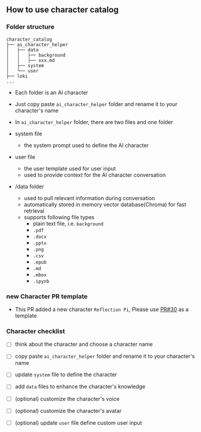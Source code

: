 How to use character catalog
---


### Folder structure
```
character_catalog
├── ai_character_helper
│   ├── data
│   │   ├── background
│   │   ├── xxx.md
│   ├── system
│   └── user
├── loki
...
```
- Each folder is an AI character
- Just copy paste `ai_character_helper` folder and rename it to your character's name
- In `ai_character_helper` folder, there are two files and one folder

- system file
    - the system prompt used to define the AI character
- user file
    - the user template used for user input
    - used to provide context for the AI character conversation
- /data folder
    - used to pull relevant information during conversation
    - automatically stored in memory vector database(Chroma) for fast retrieval
    - supports following file types
        - plain text file, i.e. `background`
        - `.pdf`
        - `.docx`
        - `.pptx`
        - `.png`
        - `.csv`
        - `.epub`
        - `.md`
        - `.mbox`
        - `.ipynb`

### new Character PR template

- This PR added a new character `Reflection Pi`, Please use [PR#30](https://github.com/Shaunwei/RealChar/pull/30) as a template


### Character checklist

- [ ] think about the character and choose a character name
- [ ] copy paste `ai_character_helper` folder and rename it to your character's name
- [ ] update `system` file to define the character
- [ ] add `data` files to enhance the character's knowledge
- [ ] (optional) customize the character's voice
- [ ] (optional) customize the character's avatar
- [ ] (optional) update `user` file define custom user input



